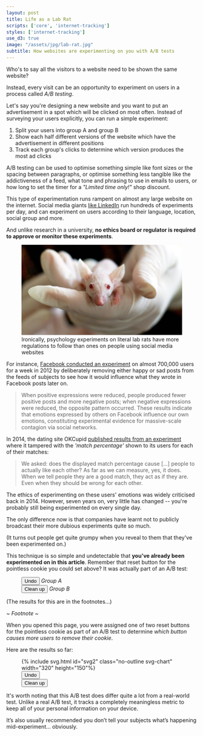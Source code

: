 ```yaml
---
layout: post
title: Life as a Lab Rat
scripts: ['core', 'internet-tracking']
styles: ['internet-tracking']
use_d3: true
image: "/assets/jpg/lab-rat.jpg"
subtitle: How websites are experimenting on you with A/B tests
---
```


Who's to say all the visitors to a website need to be shown the same website?

Instead, every visit can be an opportunity to experiment on users in a process called _A/B testing_. 

Let's say you're designing a new website and you want to put an advertisement in a spot which will be clicked on most often. Instead of surveying your users explicitly, you can run a simple experiment:
1. Split your users into group A and group B
1. Show each half different versions of the website which have the advertisement in different positions
1. Track each group's clicks to determine which version produces the most ad clicks

A/B testing can be used to optimise something simple like font sizes or the spacing between paragraphs, or optimise something less tangible like the addictiveness of a feed, what tone and phrasing to use in emails to users, or how long to set the timer for a _"Limited time only!"_ shop discount.

This type of experimentation runs rampent on almost any large website on the internet. Social media giants [like LinkedIn](https://dl.acm.org/doi/pdf/10.1145/2783258.2788602) run hundreds of experiments per day, and can experiment on users according to their language, location, social group and more.

And unlike research in a university, **no ethics board or regulator is required to approve or monitor these experiments**.


<figure>
<img src="/assets/jpg/lab-rat.jpg" alt="Lab rat" class="diagram">
<figcaption class="caption">
<!-- <p class="caption"> -->
Ironically, psychology experiments on literal lab rats have more regulations to follow than ones on people using social media websites
<!-- </p> -->
</figcaption>
</figure>

For instance, [Facebook conducted an experiment](https://www.pnas.org/content/pnas/111/24/8788.full.pdf) on almost 700,000 users for a week in 2012 by deliberately removing either happy or sad posts from the feeds of subjects to see how it would influence what they wrote in Facebook posts later on.

> When positive expressions were reduced, people produced fewer positive posts and more negative posts; when negative expressions were reduced, the opposite pattern occurred. These results indicate that emotions expressed by others on Facebook influence our own emotions, constituting experimental evidence for massive-scale contagion via social networks.

In 2014, the dating site OKCupid [published results from an experiment](https://www.gwern.net/docs/psychology/okcupid/weexperimentonhumanbeings.html) where it tampered with the _'match percentage'_ shown to its users for each of their matches:

> We asked: does the displayed match percentage cause [...] people to actually like each other? As far as we can measure, yes, it does. When we tell people they are a good match, they act as if they are. Even when they should be wrong for each other.

The ethics of experimenting on these users' emotions was widely criticised back in 2014. However, seven years on, very little has changed -- you're probably still being experimented on every single day.

The only difference now is that companies have learnt not to publicly broadcast their more dubious experiments quite so much.

(It turns out people get quite grumpy when you reveal to them that they've been experimented on.)


This technique is so simple and undetectable that **you've already been experimented on in this article**. Remember that reset button for the pointless cookie you could set above? It was actually part of an A/B test:

<figure id="both-delete-buttons" class="cookie-buttons">
<div>
<button type="button" class="btn btn-sm delete-cookie btn-outline-secondary">Undo</button>
<span><em>Group A</em></span>
</div>
<div>
<button type="button" class="btn btn-sm delete-cookie btn-danger">Clean up</button>
<span><em>Group B</em></span>
</div>
</figure>

(The results for this are in the footnotes...)

<div class="footnotes">

<p><em>~ Footnote ~</em></p>

<p>When you opened this page, you were assigned one of two reset buttons for the pointless cookie as part of an A/B test to determine <em>which button causes more users to remove their cookie</em>.</p>

<p>Here are the results so far:</p>

<figure>
{% include svg.html id="svg2" class="no-outline svg-chart" width="320" height="150"%}
<div id="ab-test-axis-labels" class="diagram no-outline">
    <div></div>
    <button type="button" class="btn btn-outline-secondary btn-sm">Undo</button>
    <div></div>
    <button type="button" class="btn btn-danger btn-sm hidden">Clean up</button>
    <div></div>
    <div id="ab-test-axis-cover"></div>
</div>
</figure>

<p>It's worth noting that this A/B test does differ quite a lot from a real-world test. Unlike a real A/B test, it tracks a completely meaningless metric to keep all of your personal information on your device.</p>

<p>It’s also usually recommended you don’t tell your subjects what’s happening mid-experiment... obviously.</p>
</div>